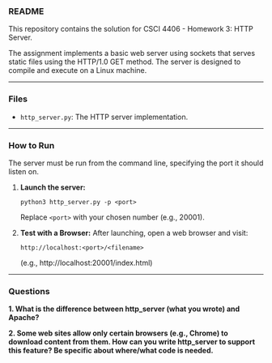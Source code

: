 ### README

This repository contains the solution for CSCI 4406 - Homework 3: HTTP Server.

The assignment implements a basic web server using sockets that serves static files using the HTTP/1.0 GET method. The server is designed to compile and execute on a Linux machine.

---

### Files

* `http_server.py`: The HTTP server implementation.

---

### How to Run

The server must be run from the command line, specifying the port it should listen on.

1.  **Launch the server:**
    ```
    python3 http_server.py -p <port>
    ```
    Replace `<port>` with your chosen number (e.g., 20001).

2.  **Test with a Browser:**
    After launching, open a web browser and visit:
    ```
    http://localhost:<port>/<filename>
    ```
    (e.g., http://localhost:20001/index.html)

---

### Questions

**1. What is the difference between http_server (what you wrote) and Apache?**


**2. Some web sites allow only certain browsers (e.g., Chrome) to download content from them. How can you write http_server to support this feature? Be specific about where/what code is needed.**
